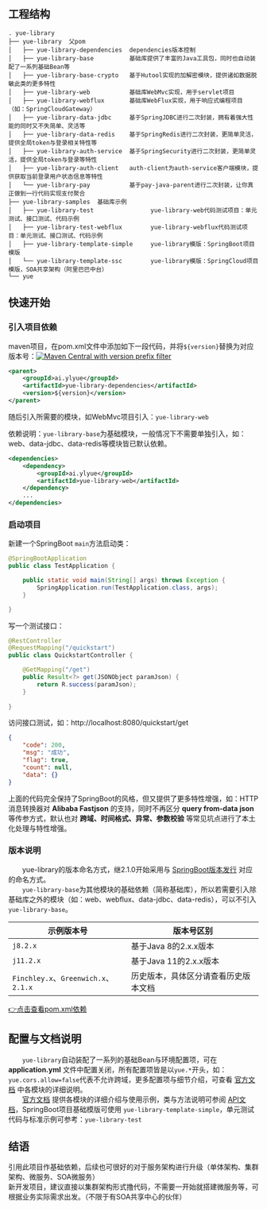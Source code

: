 ## 工程结构
```
. yue-library
├── yue-library  父pom
│   ├── yue-library-dependencies  dependencies版本控制
│   ├── yue-library-base          基础库提供了丰富的Java工具包，同时也自动装配了一系列基础Bean等
│   ├── yue-library-base-crypto   基于Hutool实现的加解密模块，提供诸如数据脱敏此类的更多特性
│   ├── yue-library-web           基础库WebMvc实现，用于servlet项目
│   ├── yue-library-webflux       基础库WebFlux实现，用于响应式编程项目（如：SpringCloudGateway）
│   ├── yue-library-data-jdbc     基于SpringJDBC进行二次封装，拥有着强大性能的同时又不失简单、灵活等
│   ├── yue-library-data-redis    基于SpringRedis进行二次封装，更简单灵活，提供全局token与登录相关特性等
│   ├── yue-library-auth-service  基于SpringSecurity进行二次封装，更简单灵活，提供全局token与登录等特性
│   ├── yue-library-auth-client   auth-client为auth-service客户端模块，提供获取当前登录用户状态信息等特性
│   └── yue-library-pay           基于pay-java-parent进行二次封装，让你真正做到一行代码实现支付聚合
├── yue-library-samples  基础库示例
│   ├── yue-library-test                yue-library-web代码测试项目：单元测试、接口测试、代码示例
│   ├── yue-library-test-webflux        yue-library-webflux代码测试项目：单元测试、接口测试、代码示例
│   ├── yue-library-template-simple     yue-library模版：SpringBoot项目模版
│   └── yue-library-template-ssc        yue-library模版：SpringCloud项目模版，SOA共享架构（阿里巴巴中台）
└── yue
```

## 快速开始
### 引入项目依赖
maven项目，在pom.xml文件中添加如下一段代码，并将`${version}`替换为对应版本号：[![Maven Central with version prefix filter](https://img.shields.io/maven-central/v/ai.ylyue/yue-library/j?style=flat-square)](https://maven-badges.herokuapp.com/maven-central/ai.ylyue/yue-library-dependencies)
```xml
<parent>
	<groupId>ai.ylyue</groupId>
	<artifactId>yue-library-dependencies</artifactId>
	<version>${version}</version>
</parent>
```
随后引入所需要的模块，如WebMvc项目引入：`yue-library-web`

依赖说明：`yue-library-base`为基础模块，一般情况下不需要单独引入，如：web、data-jdbc、data-redis等模块皆已默认依赖。
```xml
<dependencies>
	<dependency>
		<groupId>ai.ylyue</groupId>
		<artifactId>yue-library-web</artifactId>
	</dependency>
	...
</dependencies>
```

### 启动项目
新建一个SpringBoot `main`方法启动类：
```java
@SpringBootApplication
public class TestApplication {

	public static void main(String[] args) throws Exception {
		SpringApplication.run(TestApplication.class, args);
	}

}
```

写一个测试接口：
```java
@RestController
@RequestMapping("/quickstart")
public class QuickstartController {

	@GetMapping("/get")
	public Result<?> get(JSONObject paramJson) {
		return R.success(paramJson);
	}
	
}
```

访问接口测试，如：http://localhost:8080/quickstart/get
```json
{
    "code": 200,
    "msg": "成功",
    "flag": true,
    "count": null,
    "data": {}
}
```

上面的代码完全保持了SpringBoot的风格，但又提供了更多特性增强，如：HTTP消息转换器对 **Alibaba Fastjson** 的支持，同时不再区分 **query from-data json** 等传参方式，默认也对 **跨域、时间格式、异常、参数校验** 等常见坑点进行了本土化处理与特性增强。

### 版本说明
　　yue-library的版本命名方式，继2.1.0开始采用与 [SpringBoot版本发行](https://github.com/spring-projects/spring-boot/wiki/Supported-Versions) 对应的命名方式。<br>
　　`yue-library-base`为其他模块的基础依赖（简称基础库），所以若需要引入除基础库之外的模块（如：web、webflux、data-jdbc、data-redis），可以不引入`yue-library-base`。

|示例版本号								|版本号区别								|
|--										|--										|
|`j8.2.x`								|基于Java 8的2.x.x版本					|
|`j11.2.x`								|基于Java 11的2.x.x版本					|
|`Finchley.x`、`Greenwich.x`、`2.1.x`	|历史版本，具体区分请查看历史版本文档		|

[👉点击查看pom.xml依赖](https://gitee.com/yl-yue/yue-library/blob/master/pom.xml)

## 配置与文档说明
　　`yue-library`自动装配了一系列的基础Bean与环境配置项，可在 <b>application.yml</b> 文件中配置关闭，所有配置项皆是以`yue.*`开头，如：`yue.cors.allow=false`代表不允许跨域，更多配置项与细节介绍，可查看 [官方文档](https://ylyue.cn) 中各模块的详细说明。<br>
　　[官方文档](https://ylyue.cn) 提供各模块的详细介绍与使用示例，类与方法说明可参阅 [API文档](https://apidoc.gitee.com/yl-yue/yue-library/)，SpringBoot项目基础模版可使用 `yue-library-template-simple`，单元测试代码与标准示例可参考：`yue-library-test`

## 结语
引用此项目作基础依赖，后续也可很好的对于服务架构进行升级（单体架构、集群架构、微服务、SOA微服务）<br>
新开发项目，建议直接以集群架构形式撸代码，不需要一开始就搭建微服务等，可根据业务实际需求出发。（不限于有SOA共享中心的伙伴）